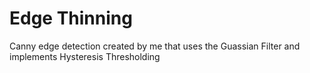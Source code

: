 # Edge Thinning
Canny edge detection created by me that uses the Guassian Filter and implements Hysteresis Thresholding
